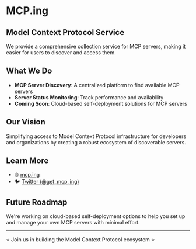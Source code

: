 # MCP.ing

## Model Context Protocol Service
We provide a comprehensive collection service for MCP servers, making it easier for users to discover and access them.

## What We Do
- **MCP Server Discovery**: A centralized platform to find available MCP servers
- **Server Status Monitoring**: Track performance and availability
- **Coming Soon**: Cloud-based self-deployment solutions for MCP servers

## Our Vision
Simplifying access to Model Context Protocol infrastructure for developers and organizations by creating a robust ecosystem of discoverable servers.

## Learn More
- 🌐 [mcp.ing](https://mcp.ing)
- 🐦 [Twitter (@get_mcp_ing)](https://x.com/get_mcp_ing)

## Future Roadmap
We're working on cloud-based self-deployment options to help you set up and manage your own MCP servers with minimal effort.

---

⭐ Join us in building the Model Context Protocol ecosystem ⭐
